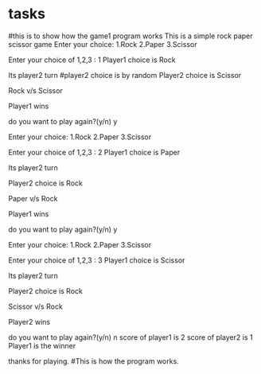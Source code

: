 # tasks
#this is to show how the game1 program works
This is a simple rock paper scissor game
Enter your choice:
1.Rock
2.Paper
3.Scissor

Enter your choice of 1,2,3 : 1
Player1 choice is Rock

Its player2 turn
#player2 choice is by random
Player2 choice is Scissor

Rock v/s Scissor

Player1 wins

do you want to play again?(y/n)
y

Enter your choice:
1.Rock
2.Paper
3.Scissor

Enter your choice of 1,2,3 : 2
Player1 choice is Paper

Its player2 turn

Player2 choice is Rock

Paper v/s Rock

Player1 wins


do you want to play again?(y/n)
y

Enter your choice:
1.Rock
2.Paper
3.Scissor

Enter your choice of 1,2,3 : 3
Player1 choice is Scissor

Its player2 turn

Player2 choice is Rock

Scissor v/s Rock

Player2 wins

do you want to play again?(y/n)
n
score of player1 is 2
score of player2 is 1
Player1 is the winner

thanks for playing.
#This is how the program works.
